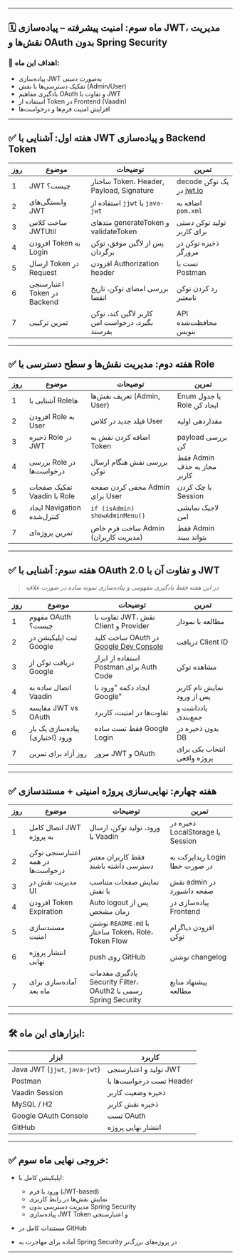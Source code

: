 

---

## 🗓️ **ماه سوم: امنیت پیشرفته – پیاده‌سازی JWT، مدیریت نقش‌ها و OAuth بدون Spring Security**

### 🎯 اهداف این ماه:

* پیاده‌سازی JWT به‌صورت دستی
* تفکیک دسترسی‌ها با نقش (Admin/User)
* یادگیری مفاهیم OAuth و تفاوت با JWT
* استفاده از Token در Frontend (Vaadin)
* افزایش امنیت فرم‌ها و درخواست‌ها

---

## ✅ **هفته اول: آشنایی با JWT و پیاده‌سازی Backend Token**

| روز | موضوع                       | توضیحات                                         | تمرین                                      |
| --- | --------------------------- | ----------------------------------------------- | ------------------------------------------ |
| 1   | JWT چیست؟                   | ساختار Token، Header, Payload, Signature        | decode یک توکن در [jwt.io](https://jwt.io) |
| 2   | وابستگی‌های JWT             | استفاده از `jjwt` یا `java-jwt`                 | اضافه به `pom.xml`                         |
| 3   | ساخت کلاس JWTUtil           | متدهای generateToken و validateToken            | تولید توکن دستی برای کاربر                 |
| 4   | افزودن Token به Login       | پس از لاگین موفق، توکن برگردان                  | ذخیره توکن در مرورگر                       |
| 5   | ارسال Token در Request      | افزودن Authorization header                     | تست با Postman                             |
| 6   | اعتبارسنجی Token در Backend | بررسی امضای توکن، تاریخ انقضا                   | رد کردن توکن نامعتبر                       |
| 7   | تمرین ترکیبی                | کاربر لاگین کند، توکن بگیرد، درخواست امن بفرستد | API محافظت‌شده بنویس                       |

---

## ✅ **هفته دوم: مدیریت نقش‌ها و سطح دسترسی با Role**

| روز | موضوع                      | توضیحات                             | تمرین                       |
| --- | -------------------------- | ----------------------------------- | --------------------------- |
| 1   | آشنایی با Roleها           | تعریف نقش‌ها (Admin, User)          | Enum یا جدول Role ایجاد کن  |
| 2   | افزودن Role به User        | فیلد جدید در کلاس User              | مقداردهی اولیه              |
| 3   | ذخیره Role در JWT          | اضافه کردن نقش به Token             | payload بررسی کن            |
| 4   | بررسی Role در درخواست‌ها   | بررسی نقش هنگام ارسال توکن          | فقط Admin مجاز به حذف کاربر |
| 5   | تفکیک صفحات Vaadin با Role | مخفی کردن صفحه Admin برای User      | با چک کردن Session          |
| 6   | ایجاد Navigation کنترل‌شده | `if (isAdmin) showAdminMenu()`      | لاجیک نمایشی امن            |
| 7   | تمرین پروژه‌ای             | ساخت فرم خاص Admin (مدیریت کاربران) | فقط Admin بتواند ببیند      |

---

## ✅ **هفته سوم: آشنایی با OAuth 2.0 و تفاوت آن با JWT**

> *در این هفته فقط یادگیری مفهومی و پیاده‌سازی نمونه ساده در صورت علاقه*

| روز | موضوع                            | توضیحات                                                                   | تمرین                       |
| --- | -------------------------------- | ------------------------------------------------------------------------- | --------------------------- |
| 1   | مفهوم OAuth چیست؟                | تفاوت با JWT، نقش Client و Provider                                       | مطالعه با نمودار            |
| 2   | ثبت اپلیکیشن در Google           | ساخت کلید OAuth در [Google Dev Console](https://console.cloud.google.com) | دریافت Client ID            |
| 3   | دریافت توکن از Google            | استفاده از ابزار Postman برای Auth Code                                   | مشاهده توکن                 |
| 4   | اتصال ساده به Vaadin             | ایجاد دکمه "ورود با Google"                                               | نمایش نام کاربر پس از ورود  |
| 5   | مقایسه JWT vs OAuth              | تفاوت‌ها در امنیت، کاربرد                                                 | یادداشت و جمع‌بندی          |
| 6   | پیاده‌سازی یک بار ورود (اختیاری) | فقط تست ساده Google Login                                                 | بدون ذخیره در DB            |
| 7   | روز آزاد برای تمرین              | مرور JWT و OAuth                                                          | انتخاب یکی برای پروژه واقعی |

---

## ✅ **هفته چهارم: نهایی‌سازی پروژه امنیتی + مستندسازی**

| روز | موضوع                             | توضیحات                                                        | تمرین                            |
| --- | --------------------------------- | -------------------------------------------------------------- | -------------------------------- |
| 1   | اتصال کامل JWT به پروژه           | ورود، تولید توکن، ارسال با Vaadin                              | ذخیره در LocalStorage یا Session |
| 2   | اعتبارسنجی توکن در همه درخواست‌ها | فقط کاربران معتبر دسترسی داشته باشند                           | ریدایرکت به Login در صورت خطا    |
| 3   | مدیریت نقش در UI                  | نمایش صفحات متناسب با نقش                                      | نقش admin در صفحه داشبورد        |
| 4   | افزودن Token Expiration           | Auto logout پس از زمان مشخص                                    | پیاده‌سازی در Frontend           |
| 5   | مستندسازی امنیت                   | نوشتن `README.md` با ساختار Token، Role، Token Flow            | افزودن دیاگرام توکن              |
| 6   | انتشار پروژه نهایی                | push روی GitHub                                                | نوشتن changelog                  |
| 7   | آماده‌سازی برای ماه بعد           | یادگیری مقدمات Security Filter، OAuth2 رسمی با Spring Security | پیشنهاد منابع مطالعه             |

---

## 🛠 ابزارهای این ماه:

| ابزار                         | کاربرد                   |
| ----------------------------- | ------------------------ |
| Java JWT (`jjwt`, `java-jwt`) | تولید و اعتبارسنجی JWT   |
| Postman                       | تست درخواست‌ها با Header |
| Vaadin Session                | ذخیره وضعیت کاربر        |
| MySQL / H2                    | ذخیره نقش کاربر          |
| Google OAuth Console          | تست OAuth                |
| GitHub                        | انتشار نهایی پروژه       |

---

## ✅ خروجی نهایی ماه سوم:

* اپلیکیشن کامل با:

  * ورود با فرم (JWT-based)
  * نمایش نقش‌ها در رابط کاربری
  * مدیریت دسترسی بدون Spring Security
  * پیاده‌سازی JWT Token و اعتبارسنجی
* مستندات کامل در GitHub
* آماده برای مهاجرت به Spring Security در پروژه‌های بزرگ‌تر

---


